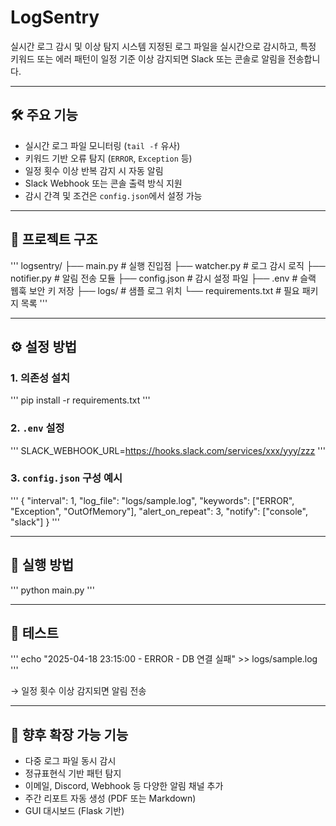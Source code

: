 # LogSentry

실시간 로그 감시 및 이상 탐지 시스템
지정된 로그 파일을 실시간으로 감시하고, 특정 키워드 또는 에러 패턴이 일정 기준 이상 감지되면 Slack 또는 콘솔로 알림을 전송합니다.

---

## 🛠 주요 기능

- 실시간 로그 파일 모니터링 (`tail -f` 유사)
- 키워드 기반 오류 탐지 (`ERROR`, `Exception` 등)
- 일정 횟수 이상 반복 감지 시 자동 알림
- Slack Webhook 또는 콘솔 출력 방식 지원
- 감시 간격 및 조건은 `config.json`에서 설정 가능

---

## 📁 프로젝트 구조

'''
logsentry/
├── main.py              # 실행 진입점
├── watcher.py           # 로그 감시 로직
├── notifier.py          # 알림 전송 모듈
├── config.json          # 감시 설정 파일
├── .env                 # 슬랙 웹훅 보안 키 저장
├── logs/                # 샘플 로그 위치
└── requirements.txt     # 필요 패키지 목록
'''

---

## ⚙️ 설정 방법

### 1. 의존성 설치

'''
pip install -r requirements.txt
'''

### 2. `.env` 설정

'''
SLACK_WEBHOOK_URL=https://hooks.slack.com/services/xxx/yyy/zzz
'''

### 3. `config.json` 구성 예시

'''
{
  "interval": 1,
  "log_file": "logs/sample.log",
  "keywords": ["ERROR", "Exception", "OutOfMemory"],
  "alert_on_repeat": 3,
  "notify": ["console", "slack"]
}
'''

---

## 🚀 실행 방법

'''
python main.py
'''

---

## 🧪 테스트

'''
echo "2025-04-18 23:15:00 - ERROR - DB 연결 실패" >> logs/sample.log
'''

→ 일정 횟수 이상 감지되면 알림 전송

---

## 📌 향후 확장 가능 기능

- 다중 로그 파일 동시 감시
- 정규표현식 기반 패턴 탐지
- 이메일, Discord, Webhook 등 다양한 알림 채널 추가
- 주간 리포트 자동 생성 (PDF 또는 Markdown)
- GUI 대시보드 (Flask 기반)
